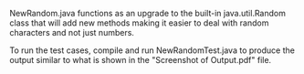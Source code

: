 NewRandom.java functions as an upgrade to the built-in java.util.Random class that will add new methods making it easier to deal with random characters and not just numbers.

To run the test cases, compile and run NewRandomTest.java to produce the output similar to what is shown in the "Screenshot of Output.pdf" file.
